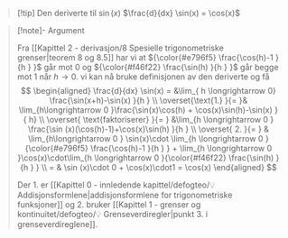 > [!tip] Den deriverte til $\sin(x)$ 
>   $\frac{d}{dx} \sin(x) = \cos(x)$


> [!note]- Argument 
> 
> Fra [[Kapittel 2 - derivasjon/8 Spesielle trigonometriske grenser|teorem 8 og 8.5]] har vi at ${\color{#e796f5} \frac{\cos(h)-1 }{h } }$ går mot $0$ og ${\color{#f46f22} \frac{\sin(h) }{h } }$ går begge mot $1$ når $h \longrightarrow 0$. vi kan nå bruke definisjonen av den deriverte og få
> $$
> \begin{aligned} 
> \frac{d}{dx} \sin(x) 
> = &\lim_{ h \longrightarrow  0} \frac{\sin(x+h)-\sin(x) }{h } \\
> \overset{\text{1.} }{=  }& \lim_{h\longrightarrow 0 }\frac{\sin(x)\cos(h) + \cos(x)\sin(h)-\sin(x) }{ h} \\
> \overset{ \text{faktoriserer} }{=  } &\lim_{h \longrightarrow  0 }  \frac{\sin (x)(\cos(h)-1)+\cos(x)\sin(h) }{h } \\
> \overset{ 2. }{=  } & \lim_{h\longrightarrow  0 } \sin(x)\cdot \lim_{h \longrightarrow  0 }{\color{#e796f5} \frac{\cos(h)-1 }{h } }  + \lim_{h \longrightarrow  0 }\cos(x)\cdot\lim_{h \longrightarrow  0   }{\color{#f46f22} \frac{\sin(h) }{h } } \\
> = & \sin (x)\cdot 0 + \cos(x)\cdot1 = \cos(x)
> \end{aligned} 
> $$
> 
> Der 1. er [[Kapittel 0 - innledende kapittel/defogteo/💡Addisjonsformlene|addisjonsformlene for trigonometriske funksjoner]] og 2. bruker [[Kapittel 1 - grenser og kontinuitet/defogteo/💡 Grenseverdiregler|punkt 3. i grenseverdireglene]].

